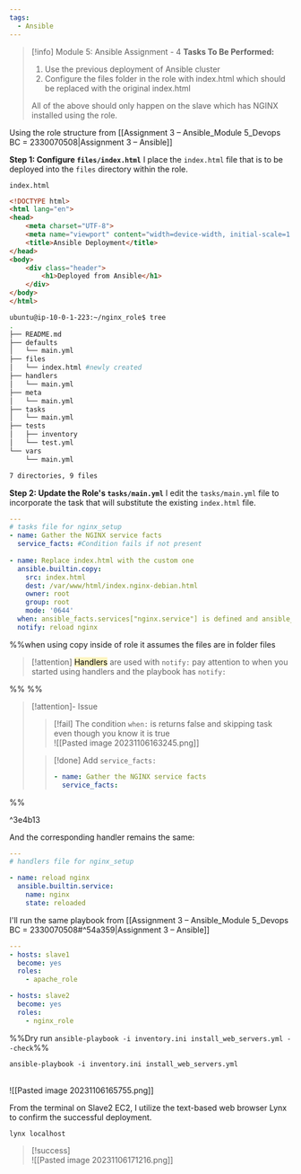 ```yaml
---
tags:
  - Ansible
---
```




> [!info] Module 5: Ansible Assignment - 4
> **Tasks To Be Performed:** 
> 1. Use the previous deployment of Ansible cluster 
> 2. Configure the files folder in the role with index.html which should be replaced with the original index.html 
> 
> All of the above should only happen on the slave which has NGINX installed using the role.

Using the role structure from [[Assignment 3 – Ansible_Module 5_Devops BC = 2330070508|Assignment 3 – Ansible]] 

**Step 1: Configure `files/index.html`** 
I place the `index.html` file that is to be deployed into the `files` directory within the role.

`index.html`
```html
<!DOCTYPE html>
<html lang="en">
<head>
    <meta charset="UTF-8">
    <meta name="viewport" content="width=device-width, initial-scale=1.0">
    <title>Ansible Deployment</title>
</head>
<body>
    <div class="header">
        <h1>Deployed from Ansible</h1>
    </div>
</body>
</html>
```


```bash
ubuntu@ip-10-0-1-223:~/nginx_role$ tree
.
├── README.md
├── defaults
│   └── main.yml
├── files
│   └── index.html #newly created
├── handlers
│   └── main.yml
├── meta
│   └── main.yml
├── tasks
│   └── main.yml
├── tests
│   ├── inventory
│   └── test.yml
└── vars
    └── main.yml

7 directories, 9 files
```



**Step 2: Update the Role's `tasks/main.yml`** 
I edit the `tasks/main.yml` file to incorporate the task that will substitute the existing `index.html` file.

```yaml
---
# tasks file for nginx_setup
- name: Gather the NGINX service facts
  service_facts: #Condition fails if not present
  
- name: Replace index.html with the custom one
  ansible.builtin.copy:
    src: index.html
    dest: /var/www/html/index.nginx-debian.html
    owner: root
    group: root
    mode: '0644'
  when: ansible_facts.services["nginx.service"] is defined and ansible_facts.services["nginx.service"].state == "running"
  notify: reload nginx
```

%%when using copy inside of role it assumes the files are in folder files

> [!attention]
> <mark style="background: #FFF3A3A6;">Handlers</mark> are used with `notify:` pay attention to when you started using handlers and the playbook has `notify:`

%%
%%
> [!attention]- Issue
> > [!fail] The condition `when:` is returns false and skipping task even though you know it is true
> > <br>![[Pasted image 20231106163245.png]]
> 
> > [!done] Add `service_facts:`
> > ```yaml
> > - name: Gather the NGINX service facts
> >   service_facts:
> > ```
> > 
> 

%%

^3e4b13

And the corresponding handler remains the same:
```yaml
---
# handlers file for nginx_setup

- name: reload nginx
  ansible.builtin.service:
    name: nginx
    state: reloaded
```

I'll run the same playbook from [[Assignment 3 – Ansible_Module 5_Devops BC = 2330070508#^54a359|Assignment 3 – Ansible]]

```yaml
---
- hosts: slave1
  become: yes
  roles:
    - apache_role

- hosts: slave2
  become: yes
  roles:
    - nginx_role
```

%%Dry run `ansible-playbook -i inventory.ini install_web_servers.yml --check`%%

```
ansible-playbook -i inventory.ini install_web_servers.yml 
```
<br>![[Pasted image 20231106165755.png]]

From the terminal on Slave2 EC2, I utilize the text-based web browser Lynx to confirm the successful deployment.
```
lynx localhost
```

> [!success]
> <br>![[Pasted image 20231106171216.png]]
